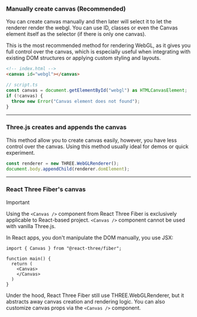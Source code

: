 ### Manually create canvas (Recommended)

You can create canvas manually and then later will select it to let the renderer render the webgl. You can use ID, classes or even the Canvas element itself as the selector (if there is only one canvas).

This is the most recommended method for rendering WebGL, as it gives you full control over the canvas, which is especially useful when integrating with existing DOM structures or applying custom styling and layouts.

```html
<!-- index.html -->
<canvas id="webgl"></canvas>
```

```ts
// script.ts
const canvas = document.getElementById("webgl") as HTMLCanvasElement;
if (!canvas) {
  throw new Error("Canvas element does not found");
}
```

---

### Three.js creates and appends the canvas

This method allow you to create canvas easily, however, you have less control over the canvas. Using this method usually ideal for demos or quick experiment.

```ts
const renderer = new THREE.WebGLRenderer();
document.body.appendChild(renderer.domElement);
```

---

### React Three Fiber's canvas

> [!IMPORTANT]  
> Using the `<Canvas />` component from React Three Fiber is exclusively applicable to React-based project.
> `<Canvas />` component cannot be used with vanilla Three.js.

In React apps, you don't manipulate the DOM manually, you use JSX:

```tsx
import { Canvas } from "@react-three/fiber";

function main() {
  return (
    <Canvas>
    </Canvas>
  )
}
```

Under the hood, React Three Fiber still use THREE.WebGLRenderer, but it abstracts away canvas creation and rendering logic. You can also customize canvas props via the `<Canvas />` component.
